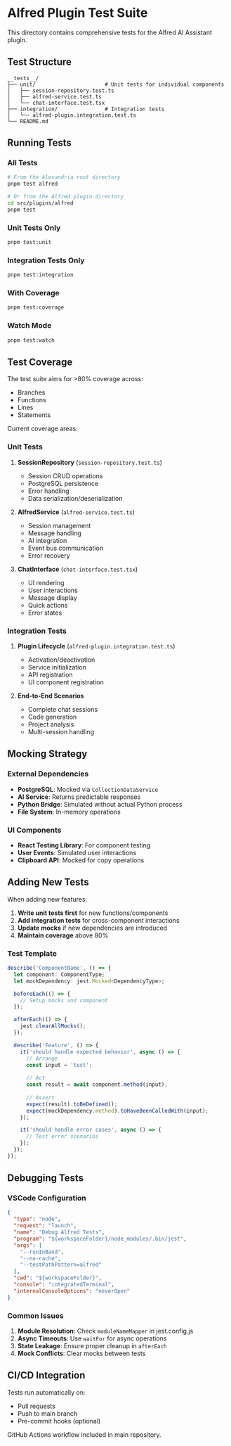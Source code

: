 # Alfred Plugin Test Suite

This directory contains comprehensive tests for the Alfred AI Assistant plugin.

## Test Structure

```
__tests__/
├── unit/                      # Unit tests for individual components
│   ├── session-repository.test.ts
│   ├── alfred-service.test.ts
│   └── chat-interface.test.tsx
├── integration/               # Integration tests
│   └── alfred-plugin.integration.test.ts
└── README.md
```

## Running Tests

### All Tests
```bash
# From the Alexandria root directory
pnpm test alfred

# Or from the Alfred plugin directory
cd src/plugins/alfred
pnpm test
```

### Unit Tests Only
```bash
pnpm test:unit
```

### Integration Tests Only
```bash
pnpm test:integration
```

### With Coverage
```bash
pnpm test:coverage
```

### Watch Mode
```bash
pnpm test:watch
```

## Test Coverage

The test suite aims for >80% coverage across:
- Branches
- Functions
- Lines
- Statements

Current coverage areas:

### Unit Tests

1. **SessionRepository** (`session-repository.test.ts`)
   - Session CRUD operations
   - PostgreSQL persistence
   - Error handling
   - Data serialization/deserialization

2. **AlfredService** (`alfred-service.test.ts`)
   - Session management
   - Message handling
   - AI integration
   - Event bus communication
   - Error recovery

3. **ChatInterface** (`chat-interface.test.tsx`)
   - UI rendering
   - User interactions
   - Message display
   - Quick actions
   - Error states

### Integration Tests

1. **Plugin Lifecycle** (`alfred-plugin.integration.test.ts`)
   - Activation/deactivation
   - Service initialization
   - API registration
   - UI component registration

2. **End-to-End Scenarios**
   - Complete chat sessions
   - Code generation
   - Project analysis
   - Multi-session handling

## Mocking Strategy

### External Dependencies
- **PostgreSQL**: Mocked via `CollectionDataService`
- **AI Service**: Returns predictable responses
- **Python Bridge**: Simulated without actual Python process
- **File System**: In-memory operations

### UI Components
- **React Testing Library**: For component testing
- **User Events**: Simulated user interactions
- **Clipboard API**: Mocked for copy operations

## Adding New Tests

When adding new features:

1. **Write unit tests first** for new functions/components
2. **Add integration tests** for cross-component interactions
3. **Update mocks** if new dependencies are introduced
4. **Maintain coverage** above 80%

### Test Template

```typescript
describe('ComponentName', () => {
  let component: ComponentType;
  let mockDependency: jest.Mocked<DependencyType>;

  beforeEach(() => {
    // Setup mocks and component
  });

  afterEach(() => {
    jest.clearAllMocks();
  });

  describe('Feature', () => {
    it('should handle expected behavior', async () => {
      // Arrange
      const input = 'test';
      
      // Act
      const result = await component.method(input);
      
      // Assert
      expect(result).toBeDefined();
      expect(mockDependency.method).toHaveBeenCalledWith(input);
    });

    it('should handle error cases', async () => {
      // Test error scenarios
    });
  });
});
```

## Debugging Tests

### VSCode Configuration
```json
{
  "type": "node",
  "request": "launch",
  "name": "Debug Alfred Tests",
  "program": "${workspaceFolder}/node_modules/.bin/jest",
  "args": [
    "--runInBand",
    "--no-cache",
    "--testPathPattern=alfred"
  ],
  "cwd": "${workspaceFolder}",
  "console": "integratedTerminal",
  "internalConsoleOptions": "neverOpen"
}
```

### Common Issues

1. **Module Resolution**: Check `moduleNameMapper` in jest.config.js
2. **Async Timeouts**: Use `waitFor` for async operations
3. **State Leakage**: Ensure proper cleanup in `afterEach`
4. **Mock Conflicts**: Clear mocks between tests

## CI/CD Integration

Tests run automatically on:
- Pull requests
- Push to main branch
- Pre-commit hooks (optional)

GitHub Actions workflow included in main repository.